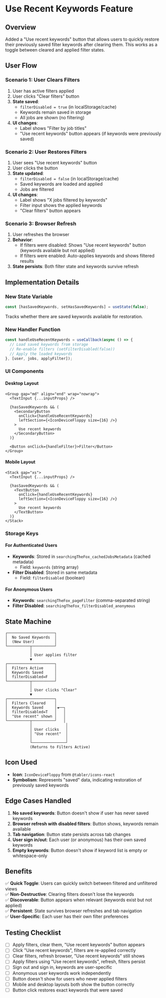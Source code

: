 # Use Recent Keywords Feature

## Overview
Added a "Use recent keywords" button that allows users to quickly restore their previously saved filter keywords after clearing them. This works as a toggle between cleared and applied filter states.

## User Flow

### Scenario 1: User Clears Filters
1. User has active filters applied
2. User clicks "Clear filters" button
3. **State saved**: 
   - `filterDisabled = true` (in localStorage/cache)
   - Keywords remain saved in storage
   - All jobs are shown (no filtering)
4. **UI changes**:
   - Label shows "Filter by job titles"
   - "Use recent keywords" button appears (if keywords were previously saved)

### Scenario 2: User Restores Filters
1. User sees "Use recent keywords" button
2. User clicks the button
3. **State updated**:
   - `filterDisabled = false` (in localStorage/cache)
   - Saved keywords are loaded and applied
   - Jobs are filtered
4. **UI changes**:
   - Label shows "X jobs filtered by keywords"
   - Filter input shows the applied keywords
   - "Clear filters" button appears

### Scenario 3: Browser Refresh
1. User refreshes the browser
2. **Behavior**:
   - If filters were disabled: Shows "Use recent keywords" button (keywords available but not applied)
   - If filters were enabled: Auto-applies keywords and shows filtered results
3. **State persists**: Both filter state and keywords survive refresh

## Implementation Details

### New State Variable
```typescript
const [hasSavedKeywords, setHasSavedKeywords] = useState(false);
```
Tracks whether there are saved keywords available for restoration.

### New Handler Function
```typescript
const handleUseRecentKeywords = useCallback(async () => {
  // Load saved keywords from storage
  // Re-enable filters (setFilterDisabled(false))
  // Apply the loaded keywords
}, [user, jobs, applyFilter]);
```

### UI Components

#### Desktop Layout
```tsx
<Group gap="md" align="end" wrap="nowrap">
  <TextInput {...inputProps} />
  
  {hasSavedKeywords && (
    <SecondaryButton
      onClick={handleUseRecentKeywords}
      leftSection={<IconDeviceFloppy size={16} />}
    >
      Use recent keywords
    </SecondaryButton>
  )}
  
  <Button onClick={handleFilter}>Filter</Button>
</Group>
```

#### Mobile Layout
```tsx
<Stack gap="xs">
  <TextInput {...inputProps} />
  
  {hasSavedKeywords && (
    <TextButton 
      onClick={handleUseRecentKeywords}
      leftSection={<IconDeviceFloppy size={16} />}
    >
      Use recent keywords
    </TextButton>
  )}
</Stack>
```

### Storage Keys

#### For Authenticated Users
- **Keywords**: Stored in `searchingTheFox_cachedJobsMetadata` (cached metadata)
  - Field: `keywords` (string array)
- **Filter Disabled**: Stored in same metadata
  - Field: `filterDisabled` (boolean)

#### For Anonymous Users
- **Keywords**: `searchingTheFox_pageFilter` (comma-separated string)
- **Filter Disabled**: `searchingTheFox_filterDisabled_anonymous`

## State Machine

```
┌─────────────────────┐
│  No Saved Keywords  │
│  (New User)         │
└──────────┬──────────┘
           │
           │ User applies filter
           ▼
┌─────────────────────┐
│  Filters Active     │
│  Keywords Saved     │
│  filterDisabled=F   │
└──────────┬──────────┘
           │
           │ User clicks "Clear"
           ▼
┌─────────────────────┐
│  Filters Cleared    │
│  Keywords Saved     │◄──┐
│  filterDisabled=T   │   │
│  "Use recent" shown │   │
└──────────┬──────────┘   │
           │               │
           │ User clicks   │
           │ "Use recent"  │
           │               │
           └───────────────┘
           (Returns to Filters Active)
```

## Icon Used
- **Icon**: `IconDeviceFloppy` from `@tabler/icons-react`
- **Symbolism**: Represents "saved" data, indicating restoration of previously saved keywords

## Edge Cases Handled

1. **No saved keywords**: Button doesn't show if user has never saved keywords
2. **Browser refresh with disabled filters**: Button shows, keywords remain available
3. **Tab navigation**: Button state persists across tab changes
4. **User sign in/out**: Each user (or anonymous) has their own saved keywords
5. **Empty keywords**: Button doesn't show if keyword list is empty or whitespace-only

## Benefits

✅ **Quick Toggle**: Users can quickly switch between filtered and unfiltered views  
✅ **Non-Destructive**: Clearing filters doesn't lose the keywords  
✅ **Discoverable**: Button appears when relevant (keywords exist but not applied)  
✅ **Persistent**: State survives browser refreshes and tab navigation  
✅ **User-Specific**: Each user has their own filter preferences  

## Testing Checklist

- [ ] Apply filters, clear them, "Use recent keywords" button appears
- [ ] Click "Use recent keywords", filters are re-applied correctly
- [ ] Clear filters, refresh browser, "Use recent keywords" still shows
- [ ] Apply filters using "Use recent keywords", refresh, filters persist
- [ ] Sign out and sign in, keywords are user-specific
- [ ] Anonymous user keywords work independently
- [ ] Button doesn't show for users who never applied filters
- [ ] Mobile and desktop layouts both show the button correctly
- [ ] Button click restores exact keywords that were saved
